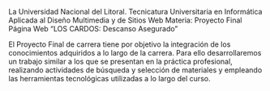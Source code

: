 La Universidad Nacional del Litoral.
Tecnicatura Universitaria en Informática Aplicada al Diseño Multimedia y de Sitios Web
Materia: Proyecto Final
Página Web
“LOS CARDOS: Descanso Asegurado”

El Proyecto Final de carrera tiene por objetivo la integración de los conocimientos adquiridos a lo largo de la carrera. Para ello desarrollaremos un trabajo similar a los que se presentan en la práctica profesional, realizando actividades de búsqueda y selección de materiales y empleando las herramientas tecnológicas utilizadas a lo largo del curso.
